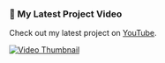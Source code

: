 ### 🎥 My Latest Project Video

Check out my latest project on [YouTube](https://www.youtube.com/watch?v=YOUR_VIDEO_ID).

[![Video Thumbnail](https://img.youtube.com/vi/YOUR_VIDEO_ID/0.jpg)](https://www.youtube.com/watch?v=YOUR_VIDEO_ID)

